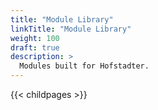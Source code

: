 ```yaml
---
title: "Module Library"
linkTitle: "Module Library"
weight: 100
draft: true
description: >
  Modules built for Hofstadter.
---
```


{{< childpages >}}
